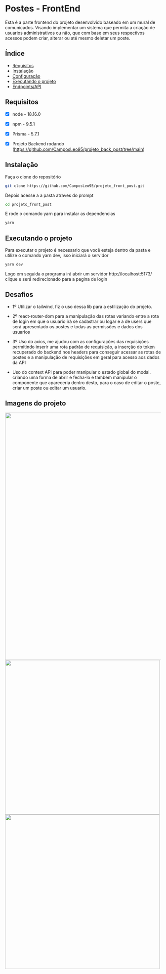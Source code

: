 # Postes - FrontEnd

Esta é a parte frontend do projeto desenvolvido baseado em um mural de comunicados. Visando implementar um sistema que permita a criação de usuarios administrativos ou não, que com base em seus respectivos acessos podem criar, alterar ou até mesmo deletar um poste.

## Índice

- [Requisitos](#requisitos)
- [Instalação](#instalação)
- [Configuração](#configuração)
- [Executando o projeto](#executando-o-projeto)
- [Endpoints/API](#endpointsapi)

## Requisitos

- [x] node - 18.16.0
- [x] npm - 9.5.1
- [x] Prisma - 5.7.1
- [x] Projeto Backend rodando (https://github.com/CamposLeo95/projeto_back_post/tree/main)


## Instalação 

Faça o clone do repositório 

```bash
git clone https://github.com/CamposLeo95/projeto_front_post.git

```

Depois acesse a a pasta atraves do prompt 

```bash
cd projeto_front_post

```
E rode o comando yarn para instalar as dependencias 

```bash
yarn 

```

## Executando o projeto

Para executar o projeto é necessario que você esteja dentro da pasta e utilize o comando yarn dev, isso iniciará o servidor


```bash
yarn dev

```

Logo em seguida o programa irá abrir um servidor http://localhost:5173/ clique e será redirecionado para a pagina de login


## Desafios

- 1º Utilizar o tailwind, fiz o uso dessa lib para a estilização do projeto.

- 2º react-router-dom para a manipulação das rotas variando entre a rota de login em que o usuario irá se cadastrar ou logar e a de users que será apresentado os postes e todas as permissões e dados dos usuarios

- 3º Uso do axios, me ajudou com as configurações das requisições permitindo inserir uma rota padrão de requisição, a inserção do token recuperado do backend nos headers para conseguir acessar as rotas de postes e a manipulação de requisições em geral para acesso aos dados da API 

- Uso do context API para poder manipular o estado global do modal. criando uma forma de abrir e fecha-lo e tambem manipular o componente que apareceria dentro desto, para o caso de editar o poste, criar um poste ou editar um usuario.

## Imagens do projeto 
<img width="800px" src="https://github.com/CamposLeo95/projeto_idNutrition/assets/98062615/4d70dbef-2651-40f7-8dd4-cabad3ef2d26"/>
<div>
  <img width="500px" src="https://github.com/CamposLeo95/projeto_idNutrition/assets/98062615/64212440-e94c-49fc-b472-c0f191df190c"/>
  <img width="500px" src="https://github.com/CamposLeo95/projeto_idNutrition/assets/98062615/347f046b-98cf-4772-848c-3e04f78b3b3c"/>
</div>
  




